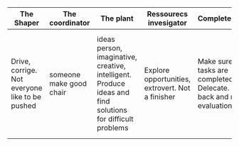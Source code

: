 | The Shaper                                     | The coordinator         | The plant                                                                                                 | Ressourecs invesigator                           | Completer/finisher                                                            | Implementer                                                                                                                        | Team worker                                                  |
| ---------------------------------------------- | ----------------------- | --------------------------------------------------------------------------------------------------------- | ------------------------------------------------ | ----------------------------------------------------------------------------- | ---------------------------------------------------------------------------------------------------------------------------------- | ------------------------------------------------------------ |
| Drive, corrige. Not everyone like to be pushed | someone make good chair | ideas person, imaginative, creative, intelligent. Produce ideas and find solutions for difficult problems | Explore opportunities, extrovert. Not a finisher | Make sure that tasks are completed. Delecate. Stand back and make evaluations | Practical, reliable and eficient person. turn ideas into practical actions. parctical actions. Flexibility. Not a real team player | Crucial rôle. Not a person to turn to if want quick decision |

